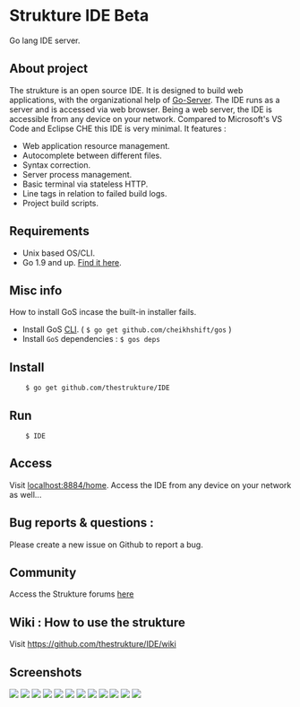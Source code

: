 # Strukture IDE Beta
Go lang IDE server.

## About project
The strukture is an open source IDE. It is designed to build web applications, with the organizational help of [Go-Server](http://golangserver.com). The IDE runs as a server and is accessed via web browser. Being a web server, the IDE is accessible from any device on your network. Compared to Microsoft's VS Code and Eclipse CHE this IDE is very minimal. It features :
- Web application resource management.
- Autocomplete between different files.
- Syntax correction.
- Server process management.
- Basic terminal via stateless HTTP.
- Line tags in relation to failed build logs.
- Project build scripts.

## Requirements
- Unix based OS/CLI.
- Go 1.9 and up. [Find it here](https://golang.org/dl/).


## Misc info
How to install GoS incase the built-in installer fails.

- Install GoS [CLI](http://golangserver.com). ( `$ go get github.com/cheikhshift/gos` )
- Install `GoS` dependencies : `$ gos deps`


## Install

		$ go get github.com/thestrukture/IDE


## Run

		$ IDE

## Access

Visit [localhost:8884/home](http://localhost:8884/home). Access the IDE from any device on your network as well...

## Bug reports & questions :
Please create a new issue on Github to report a bug.

## Community
Access the Strukture forums [here](http://forum.golangserver.com/forumdisplay.php?fid=3)

## Wiki : How to use the strukture

Visit https://github.com/thestrukture/IDE/wiki

## Screenshots

![](tests/1.png)
![](tests/8.png)
![](tests/29.png)
![](tests/20.png)
![](tests/2.png)
![](tests/24.png)
![](tests/3.png)
![](tests/4.png)
![](tests/5.png)
![](tests/25.png)
![](tests/6.png)
![](tests/7.png)


